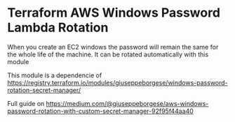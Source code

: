# Terraform AWS Windows Password Lambda Rotation
When you create an EC2 windows the password will remain the same for the whole life of the machine. It can be rotated automatically with this module

This module is a dependencie of https://registry.terraform.io/modules/giuseppeborgese/windows-password-rotation-secret-manager/

Full guide on https://medium.com/@giuseppeborgese/aws-windows-password-rotation-with-custom-secret-manager-92f95f44aa40
